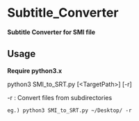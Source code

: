 # Subtitle_Converter

**Subtitle Converter for SMI file**

## Usage

**Require python3.x**

python3 SMI_to_SRT.py \[\<TargetPath\>\] \[-r\]

-r	:	Convert files from subdirectories

    eg.) python3 SMI_to_SRT.py ~/Desktop/ -r